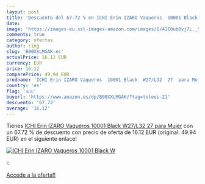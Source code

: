 ```yaml
---
layout: post
title: 'Descuento del 67.72 % en ICHI Erin IZARO Vaqueros  10001 Black  W'
date: 
image: 'https://images-eu.ssl-images-amazon.com/images/I/41E0ubOvj7L._SL200_.jpg'
comments: true
category: ofertas
author: ring
slug: 'B00XXLMGAK-es'
actualPrice: 16.12 EUR
currency: EUR
price: 16.12
comparePrice: 49.94 EUR
prodname: 'ICHI Erin IZARO Vaqueros  10001 Black  W27/L32  27  para Mujer'
country: 'es'
flag: '🇪🇸'
buyurl: 'https://www.amazon.es/dp/B00XXLMGAK/?tag=tolees-21'
descuento: '67.72'
average: '16.12'
---
```


Tienes [ICHI Erin IZARO Vaqueros  10001 Black  W27/L32  27  para Mujer](https://www.amazon.es/dp/B00XXLMGAK/?tag=tolees-21) con un 67.72 % de descuento con precio de oferta de 16.12 EUR (original: 49.94 EUR) en el siguiente enlace!

[![ICHI Erin IZARO Vaqueros  10001 Black  W](https://images-eu.ssl-images-amazon.com/images/I/41E0ubOvj7L._SL200_.jpg)](https://www.amazon.es/dp/B00XXLMGAK/?tag=tolees-21)

ℹ️:


[Accede a la oferta!!](https://www.amazon.es/dp/B00XXLMGAK/?tag=tolees-21)
